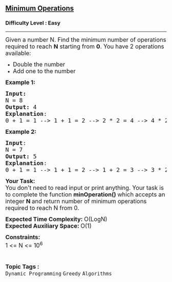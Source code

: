 <h2><a href="https://practice.geeksforgeeks.org/problems/find-optimum-operation4504/1?timeMachineDate=2023-10-26">Minimum Operations</a></h2><h3>Difficulty Level : Easy</h3><hr><div class="problems_problem_content__Xm_eO"><p><span style="font-size: 18px;">Given a number N.&nbsp;Find the minimum number of operations required to reach <strong>N</strong>&nbsp;starting from <strong>0</strong>. You have 2 operations available:</span></p>
<ul>
<li><span style="font-size: 18px;">Double the number </span></li>
<li><span style="font-size: 18px;">Add one to the number</span></li>
</ul>
<p><span style="font-size: 18px;"><strong>Example 1:</strong></span></p>
<pre><span style="font-size: 18px;"><strong>Input:</strong>
N = 8
<strong>Output:</strong> 4
<strong>Explanation</strong>: <br>0 + 1 = 1 --&gt; 1 + 1 = 2 --&gt; 2 * 2 = 4 --&gt; 4 * 2 = 8.
</span></pre>
<p><span style="font-size: 18px;"><strong>Example 2:</strong></span></p>
<pre><span style="font-size: 18px;"><strong>Input</strong>: 
N = 7
<strong>Output:</strong> 5
<strong>Explanation</strong>: <br>0 + 1 = 1 --&gt; 1 + 1 = 2 --&gt; 1 + 2 = 3 --&gt; 3 * 2 = 6 --&gt; 6 + 1 = 7.
</span></pre>
<p><span style="font-size: 18px;"><strong>Your Task:</strong><br>You don't need to read input or print anything. Your task is to complete the function&nbsp;<strong>minOperation()&nbsp;</strong>which accepts an integer <strong>N </strong>and return number of minimum operations required to reach N from 0.</span></p>
<p><span style="font-size: 18px;"><strong>Expected Time Complexity: </strong>O(LogN)<br><strong>Expected Auxiliary Space:&nbsp;</strong>O(1)</span></p>
<p><span style="font-size: 18px;"><strong>Constraints:</strong><br>1 &lt;= N&nbsp;&lt;= 10<sup>6</sup></span></p></div><br><p><span style=font-size:18px><strong>Topic Tags : </strong><br><code>Dynamic Programming</code>&nbsp;<code>Greedy</code>&nbsp;<code>Algorithms</code>&nbsp;